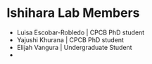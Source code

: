 # Ishihara Lab Members
- Luisa Escobar-Robledo | CPCB PhD student
- Yajushi Khurana | CPCB PhD student
- Elijah Vangura | Undergraduate Student
- 